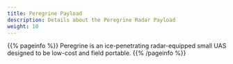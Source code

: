 ```yaml
---
title: Peregrine Payload
description: Details about the Peregrine Radar Payload
weight: 10
---
```


{{% pageinfo %}}
Peregrine is an ice-penetrating radar-equipped small UAS designed to be low-cost and field portable.
{{% /pageinfo %}}